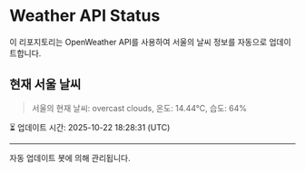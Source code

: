 
# Weather API Status

이 리포지토리는 OpenWeather API를 사용하여 서울의 날씨 정보를 자동으로 업데이트합니다.

## 현재 서울 날씨
> 서울의 현재 날씨: overcast clouds, 온도: 14.44°C, 습도: 64%

⏳ 업데이트 시간: 2025-10-22 18:28:31 (UTC)

---
자동 업데이트 봇에 의해 관리됩니다.
